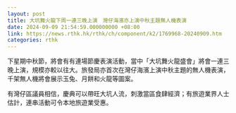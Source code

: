 ```yaml
---
layout: post
title: 大坑舞火龍下周一連三晚上演　灣仔海濱亦上演中秋主題無人機表演
date: 2024-09-09 21:54:59.000000000 +08:00
link: https://news.rthk.hk/rthk/ch/component/k2/1769968-20240909.htm
categories: rthk
---
```


下星期中秋節，將會有有連場節慶表演活動，當中「大坑舞火龍盛會」將會一連三晚上演，規模亦較以往大。旅發局亦首次在灣仔海濱上演中秋主題的無人機表演，千架無人機將會展示玉兔、月餅和火龍等圖案。

有灣仔區議員相信，慶典可以帶旺大坑人流，刺激當區食肆經濟；有旅遊業界人士估計，連串活動可令本地旅遊業受惠。
